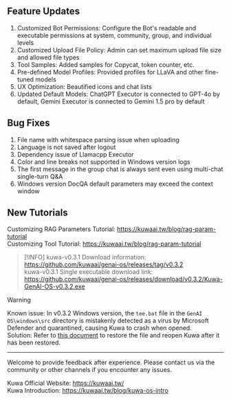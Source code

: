 ﻿## Feature Updates
1. Customized Bot Permissions: Configure the Bot's readable and executable permissions at system, community, group, and individual levels
2. Customized Upload File Policy: Admin can set maximum upload file size and allowed file types
3. Tool Samples: Added samples for Copycat, token counter, etc.
4. Pre-defined Model Profiles: Provided profiles for LLaVA and other fine-tuned models
5. UX Optimization: Beautified icons and chat lists
6. Updated Default Models: ChatGPT Executor is connected to GPT-4o by default, Gemini Executor is connected to Gemini 1.5 pro by default

## Bug Fixes
1. File name with whitespace parsing issue when uploading
2. Language is not saved after logout
3. Dependency issue of Llamacpp Executor
4. Color and line breaks not supported in Windows version logs
5. The first message in the group chat is always sent even using multi-chat single-turn Q&A
6. Windows version DocQA default parameters may exceed the context window

## New Tutorials
Customizing RAG Parameters Tutorial: https://kuwaai.tw/blog/rag-param-tutorial  
Customizing Tool Tutorial: https://kuwaai.tw/blog/rag-param-tutorial

<!-- truncate -->

> [!INFO] 
> kuwa-v0.3.1 Download information: https://github.com/kuwaai/genai-os/releases/tag/v0.3.2  
> kuwa-v0.3.1 Single executable download link: https://github.com/kuwaai/genai-os/releases/download/v0.3.2/Kuwa-GenAI-OS-v0.3.2.exe  

> [!WARNING] 
> Known issue: In v0.3.2 Windows version, the `tee.bat` file in the `GenAI OS\windows\src` directory is mistakenly detected as a virus by Microsoft Defender and quarantined, causing Kuwa to crash when opened.  
> Solution: Refer to [this document](https://learn.microsoft.com/en-us/defender-endpoint/restore-quarantined-files-microsoft-defender-antivirus) to restore the file and reopen Kuwa after it has been restored.

---

Welcome to provide feedback after experience. Please contact us via the community or other channels if you encounter any issues.

Kuwa Official Website: https://kuwaai.tw/  
Kuwa Introduction: https://kuwaai.tw/blog/kuwa-os-intro

